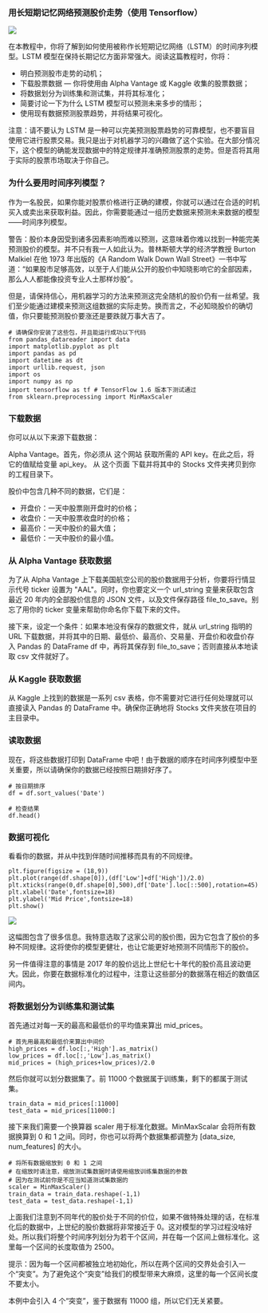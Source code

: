 
###  用长短期记忆网络预测股价走势（使用 Tensorflow）


![](https://user-gold-cdn.xitu.io/2019/3/7/16958396f1714e51?imageslim)


在本教程中，你将了解到如何使用被称作长短期记忆网络（LSTM）的时间序列模型。LSTM 模型在保持长期记忆方面非常强大。阅读这篇教程时，你将：

- 明白预测股市走势的动机；
- 下载股票数据 — 你将使用由 Alpha Vantage 或 Kaggle 收集的股票数据；
- 将数据划分为训练集和测试集，并将其标准化；
- 简要讨论一下为什么 LSTM 模型可以预测未来多步的情形；
- 使用现有数据预测股票趋势，并将结果可视化。

注意：请不要认为 LSTM 是一种可以完美预测股票趋势的可靠模型，也不要盲目使用它进行股票交易。我只是出于对机器学习的兴趣做了这个实验。在大部分情况下，这个模型的确能发现数据中的特定规律并准确预测股票的走势。但是否将其用于实际的股票市场取决于你自己。



### 为什么要用时间序列模型？

作为一名股民，如果你能对股票价格进行正确的建模，你就可以通过在合适的时机买入或卖出来获取利益。因此，你需要能通过一组历史数据来预测未来数据的模型——时间序列模型。

警告：股价本身因受到诸多因素影响而难以预测，这意味着你难以找到一种能完美预测股价的模型。并不只有我一人如此认为。普林斯顿大学的经济学教授 Burton Malkiel 在他 1973 年出版的《A Random Walk Down Wall Street》一书中写道：“如果股市足够高效，以至于人们能从公开的股价中知晓影响它的全部因素，那么人人都能像投资专业人士那样炒股”。

但是，请保持信心，用机器学习的方法来预测这完全随机的股价仍有一丝希望。我们至少能通过建模来预测这组数据的实际走势。换而言之，不必知晓股价的确切值，你只要能预测股价要涨还是要跌就万事大吉了。

    # 请确保你安装了这些包，并且能运行成功以下代码
    from pandas_datareader import data
    import matplotlib.pyplot as plt
    import pandas as pd
    import datetime as dt
    import urllib.request, json 
    import os
    import numpy as np
    import tensorflow as tf # TensorFlow 1.6 版本下测试通过
    from sklearn.preprocessing import MinMaxScaler

### 下载数据

你可以从以下来源下载数据：

Alpha Vantage。首先，你必须从 这个网站 获取所需的 API key。在此之后，将它的值赋给变量 api_key。
从 这个页面 下载并将其中的 Stocks 文件夹拷贝到你的工程目录下。

股价中包含几种不同的数据，它们是：

- 开盘价：一天中股票刚开盘时的价格；
- 收盘价：一天中股票收盘时的价格；
- 最高价：一天中股价的最大值；
- 最低价：一天中股价的最小值。

### 从 Alpha Vantage 获取数据

为了从 Alpha Vantage 上下载美国航空公司的股价数据用于分析，你要将行情显示代号 ticker 设置为 "AAL"。同时，你也要定义一个 url_string 变量来获取包含最近 20 年内的全部股价信息的 JSON 文件，以及文件保存路径 file_to_save。别忘了用你的 ticker 变量来帮助你命名你下载下来的文件。

接下来，设定一个条件：如果本地没有保存的数据文件，就从 url_string 指明的 URL 下载数据，并将其中的日期、最低价、最高价、交易量、开盘价和收盘价存入 Pandas 的 DataFrame df 中，再将其保存到 file_to_save；否则直接从本地读取 csv 文件就好了。

### 从 Kaggle 获取数据


从 Kaggle 上找到的数据是一系列 csv 表格，你不需要对它进行任何处理就可以直接读入 Pandas 的 DataFrame 中。确保你正确地将 Stocks 文件夹放在项目的主目录中。


### 读取数据

现在，将这些数据打印到 DataFrame 中吧！由于数据的顺序在时间序列模型中至关重要，所以请确保你的数据已经按照日期排好序了。

    # 按日期排序
    df = df.sort_values('Date')

    # 检查结果
    df.head()

### 数据可视化

看看你的数据，并从中找到伴随时间推移而具有的不同规律。


    plt.figure(figsize = (18,9))
    plt.plot(range(df.shape[0]),(df['Low']+df['High'])/2.0)
    plt.xticks(range(0,df.shape[0],500),df['Date'].loc[::500],rotation=45)
    plt.xlabel('Date',fontsize=18)
    plt.ylabel('Mid Price',fontsize=18)
    plt.show()


![](https://user-gold-cdn.xitu.io/2019/3/7/169583970d0164c3?imageslim)


这幅图包含了很多信息。我特意选取了这家公司的股价图，因为它包含了股价的多种不同规律。这将使你的模型更健壮，也让它能更好地预测不同情形下的股价。

另一件值得注意的事情是 2017 年的股价远比上世纪七十年代的股价高且波动更大。因此，你要在数据标准化的过程中，注意让这些部分的数据落在相近的数值区间内。


### 将数据划分为训练集和测试集

首先通过对每一天的最高和最低价的平均值来算出 mid_prices。

    # 首先用最高和最低价来算出中间价
    high_prices = df.loc[:,'High'].as_matrix()
    low_prices = df.loc[:,'Low'].as_matrix()
    mid_prices = (high_prices+low_prices)/2.0

然后你就可以划分数据集了。前 11000 个数据属于训练集，剩下的都属于测试集。

    train_data = mid_prices[:11000] 
    test_data = mid_prices[11000:]


接下来我们需要一个换算器 scaler 用于标准化数据。MinMaxScalar 会将所有数据换算到 0 和 1 之间。同时，你也可以将两个数据集都调整为 [data_size, num_features] 的大小。


    # 将所有数据缩放到 0 和 1 之间
    # 在缩放时请注意，缩放测试集数据时请使用缩放训练集数据的参数
    # 因为在测试前你是不应当知道测试集数据的
    scaler = MinMaxScaler()
    train_data = train_data.reshape(-1,1)
    test_data = test_data.reshape(-1,1)


上面我们注意到不同年代的股价处于不同的价位，如果不做特殊处理的话，在标准化后的数据中，上世纪的股价数据将非常接近于 0。这对模型的学习过程没啥好处。所以我们将整个时间序列划分为若干个区间，并在每一个区间上做标准化。这里每一个区间的长度取值为 2500。

提示：因为每一个区间都被独立地初始化，所以在两个区间的交界处会引入一个“突变”。为了避免这个“突变”给我们的模型带来大麻烦，这里的每一个区间长度不要太小。

本例中会引入 4 个“突变”，鉴于数据有 11000 组，所以它们无关紧要。
